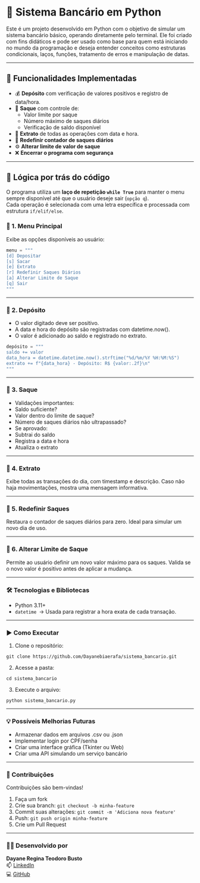 # 🏦 Sistema Bancário em Python

Este é um projeto desenvolvido em Python com o objetivo de simular um sistema bancário básico, operando diretamente pelo terminal. Ele foi criado com fins didáticos e pode ser usado como base para quem está iniciando no mundo da programação e deseja entender conceitos como estruturas condicionais, laços, funções, tratamento de erros e manipulação de datas.

---

## 📌 Funcionalidades Implementadas

- 💰 **Depósito** com verificação de valores positivos e registro de data/hora.
- 🏧 **Saque** com controle de:
  - Valor limite por saque
  - Número máximo de saques diários
  - Verificação de saldo disponível
- 📄 **Extrato** de todas as operações com data e hora.
- 🔁 **Redefinir contador de saques diários**
- ⚙️ **Alterar limite de valor de saque**
- ❌ **Encerrar o programa com segurança**

---

## 🧠 Lógica por trás do código

O programa utiliza um **laço de repetição `while True`** para manter o menu sempre disponível até que o usuário deseje sair (`opção q`).  
Cada operação é selecionada com uma letra específica e processada com estrutura `if/elif/else`.

### 🔷 1. Menu Principal
Exibe as opções disponíveis ao usuário:
```python
menu = """
[d] Depositar
[s] Sacar
[e] Extrato
[r] Redefinir Saques Diários
[a] Alterar Limite de Saque
[q] Sair
"""
```

---

### 🔷 2. Depósito
- O valor digitado deve ser positivo.
- A data e hora do depósito são registradas com datetime.now().
- O valor é adicionado ao saldo e registrado no extrato.
```python
depósito = """
saldo += valor
data_hora = datetime.datetime.now().strftime("%d/%m/%Y %H:%M:%S")
extrato += f"{data_hora} - Depósito: R$ {valor:.2f}\n"
"""
```

---

### 🔷 3. Saque
- Validações importantes:
- Saldo suficiente?
- Valor dentro do limite de saque?
- Número de saques diários não ultrapassado?
- Se aprovado:
- Subtrai do saldo
- Registra a data e hora
- Atualiza o extrato

---

### 🔷 4. Extrato
Exibe todas as transações do dia, com timestamp e descrição.
Caso não haja movimentações, mostra uma mensagem informativa.

---

### 🔷 5. Redefinir Saques
Restaura o contador de saques diários para zero.
Ideal para simular um novo dia de uso.

---

### 🔷 6. Alterar Limite de Saque
Permite ao usuário definir um novo valor máximo para os saques.
Valida se o novo valor é positivo antes de aplicar a mudança.

---

### 🛠️ Tecnologias e Bibliotecas
- Python 3.11+
- ```datetime ```→ Usada para registrar a hora exata de cada transação.

---

### ▶️ Como Executar
1. Clone o repositório:
```
git clone https://github.com/Dayanebiaerafa/sistema_bancario.git
```
2. Acesse a pasta:
```
cd sistema_bancario
```
3. Execute o arquivo:
```
python sistema_bancario.py
```

---

### 💡 Possíveis Melhorias Futuras
- Armazenar dados em arquivos .csv ou .json
- Implementar login por CPF/senha
- Criar uma interface gráfica (Tkinter ou Web)
- Criar uma API simulando um serviço bancário

---

### 🤝 Contribuições
Contribuições são bem-vindas!
1. Faça um fork
2. Crie sua branch: ```git checkout -b minha-feature```
3. Commit suas alterações: ```git commit -m 'Adiciona nova feature'```
4. Push: ```git push origin minha-feature```
5. Crie um Pull Request

---

### 👩‍💻 Desenvolvido por

**Dayane Regina Teodoro Busto**  
📫 [LinkedIn](https://www.linkedin.com/in/dayaneteodoro)  
💻 [GitHub](https://github.com/Dayanebiaerafa)


